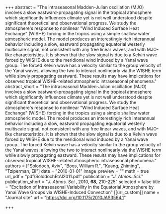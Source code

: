 +++
abstract = "The intraseasonal Madden-Julian oscillation (MJO) involves a slow eastward-propagating signal in the tropical atmosphere which significantly influences climate yet is not well understood despite significant theoretical and observational progress. We study the atmosphere's response to nonlinear \"Wind Induced Surface Heat Exchange\" (WISHE) forcing in the tropics using a simple shallow water atmospheric model. The model produces an interestingly rich interannual behavior including a slow, eastward propagating equatorial westerly multiscale signal, not consistent with any free linear waves, and with MJO-like characteristics. It is shown that the slow signal is due to a Kelvin wave forced by WISHE due to the meridional wind induced by a Yanai wave group. The forced Kelvin wave has a velocity similar to the group velocity of the Yanai waves, allowing the two to interact nonlinearly via the WISHE term while slowly propagating eastward. These results may have implications for observed tropical WISHE-related atmospheric intraseasonal phenomena."
abstract_short = "The intraseasonal Madden-Julian oscillation (MJO) involves a slow eastward-propagating signal in the tropical atmosphere which significantly influences climate yet is not well understood despite significant theoretical and observational progress. We study the atmosphere's response to nonlinear \"Wind Induced Surface Heat Exchange\" (WISHE) forcing in the tropics using a simple shallow water atmospheric model. The model produces an interestingly rich interannual behavior including a slow, eastward propagating equatorial westerly multiscale signal, not consistent with any free linear waves, and with MJO-like characteristics. It is shown that the slow signal is due to a Kelvin wave forced by WISHE due to the meridional wind induced by a Yanai wave group. The forced Kelvin wave has a velocity similar to the group velocity of the Yanai waves, allowing the two to interact nonlinearly via the WISHE term while slowly propagating eastward. These results may have implications for observed tropical WISHE-related atmospheric intraseasonal phenomena."
authors = ["Solodoch, Aviv", "Boos, William R.", "Kuang, Zhiming", "Tziperman, Eli"]
date = "2010-01-01"
image_preview = ""
math = true
url_pdf = "pdf/SolodochEtAl2011.pdf"
publication = "*J. Atmos. Sci.*"
publication_short = "*J. Atmos. Sci.*, 2010, **68**, 210-225"
selected = false
title = "Excitation of Intraseasonal Variability in the Equatorial Atmosphere by Yanai Wave Groups via WISHE-Induced Convection"
[[url_custom]]
   name = "Journal site"
   url = "https://doi.org/10.1175/2010JAS3564.1"


+++
